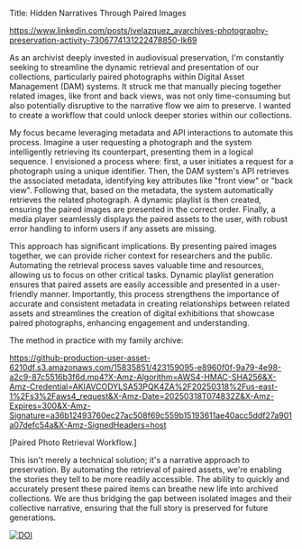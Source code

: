 Title: Hidden Narratives Through Paired Images

https://www.linkedin.com/posts/jvelazquez_avarchives-photography-preservation-activity-7306774131222478850-Ik69

As an archivist deeply invested in audiovisual preservation, I'm constantly seeking to streamline the dynamic retrieval and presentation of our collections, particularly paired photographs within Digital Asset Management (DAM) systems. It struck me that manually piecing together related images, like front and back views, was not only time-consuming but also potentially disruptive to the narrative flow we aim to preserve. I wanted to create a workflow that could unlock deeper stories within our collections.

My focus became leveraging metadata and API interactions to automate this process. Imagine a user requesting a photograph and the system intelligently retrieving its counterpart, presenting them in a logical sequence. I envisioned a process where: first, a user initiates a request for a photograph using a unique identifier. Then, the DAM system's API retrieves the associated metadata, identifying key attributes like "front view" or "back view". Following that, based on the metadata, the system automatically retrieves the related photograph. A dynamic playlist is then created, ensuring the paired images are presented in the correct order. Finally, a media player seamlessly displays the paired assets to the user, with robust error handling to inform users if any assets are missing.

This approach has significant implications. By presenting paired images together, we can provide richer context for researchers and the public. Automating the retrieval process saves valuable time and resources, allowing us to focus on other critical tasks. Dynamic playlist generation ensures that paired assets are easily accessible and presented in a user-friendly manner. Importantly, this process strengthens the importance of accurate and consistent metadata in creating relationships between related assets and streamlines the creation of digital exhibitions that showcase paired photographs, enhancing engagement and understanding.

The method in practice with my family archive: 

https://github-production-user-asset-6210df.s3.amazonaws.com/15835851/423159095-e8960f0f-9a79-4e98-a2c9-87c5516b3f6d.mp4?X-Amz-Algorithm=AWS4-HMAC-SHA256&X-Amz-Credential=AKIAVCODYLSA53PQK4ZA%2F20250318%2Fus-east-1%2Fs3%2Faws4_request&X-Amz-Date=20250318T074832Z&X-Amz-Expires=300&X-Amz-Signature=a36b12493760ec27ac508f69c559b15193611ae40acc5ddf27a901a07defc54a&X-Amz-SignedHeaders=host 

[Paired Photo Retrieval Workflow.]

This isn't merely a technical solution; it's a narrative approach to preservation. By automating the retrieval of paired assets, we're enabling the stories they tell to be more readily accessible. The ability to quickly and accurately present these paired items can breathe new life into archived collections. We are thus bridging the gap between isolated images and their collective narrative, ensuring that the full story is preserved for future generations.

[![DOI](https://zenodo.org/badge/DOI/10.5281/zenodo.15033283.svg)](https://doi.org/10.5281/zenodo.15033283)

